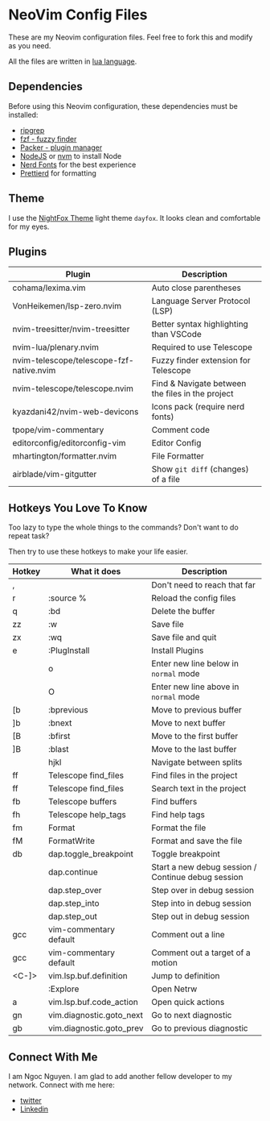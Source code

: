 # NeoVim Config Files

These are my Neovim configuration files. Feel free to fork this and modify as you need.

All the files are written in [lua language](https://www.lua.org/).

## Dependencies

Before using this Neovim configuration, these dependencies must be installed:

- [ripgrep](https://github.com/BurntSushi/ripgrep)
- [fzf - fuzzy finder](https://github.com/junegunn/fzf)
- [Packer - plugin manager](https://github.com/wbthomason/packer.nvim)
- [NodeJS](https://nodejs.org/en/) or [nvm](https://github.com/nvm-sh/nvm) to install Node
- [Nerd Fonts](https://www.nerdfonts.com/) for the best experience
- [Prettierd](https://github.com/fsouza/prettierd) for formatting

## Theme

I use the [NightFox Theme](https://github.com/EdenEast/nightfox.nvim) light theme `dayfox`. It looks clean and comfortable for my eyes.

## Plugins

| Plugin                                   | Description                                        |
| ---------------------------------------- | -------------------------------------------------- |
| cohama/lexima.vim                        | Auto close parentheses                             |
| VonHeikemen/lsp-zero.nvim                | Language Server Protocol (LSP)                     |
| nvim-treesitter/nvim-treesitter          | Better syntax highlighting than VSCode             |
| nvim-lua/plenary.nvim                    | Required to use Telescope                          |
| nvim-telescope/telescope-fzf-native.nvim | Fuzzy finder extension for Telescope               |
| nvim-telescope/telescope.nvim            | Find & Navigate between the files in the project   |
| kyazdani42/nvim-web-devicons             | Icons pack (require nerd fonts)                    |
| tpope/vim-commentary                     | Comment code                                       |
| editorconfig/editorconfig-vim            | Editor Config                                      |
| mhartington/formatter.nvim               | File Formatter                                     |
| airblade/vim-gitgutter                   | Show `git diff` (changes) of a file                |

## Hotkeys You Love To Know

Too lazy to type the whole things to the commands? Don't want to do repeat task?

Then try to use these hotkeys to make your life easier.

| Hotkey     | What it does                  | Description                                  |
| ---------- | ----------------------------- | ---------------------------------------------|
| ,          | <leader>                      | Don't need to reach that far                 |
| <leader>r  | :source %<CR>                 | Reload the config files                      |
| <leader>q  | :bd<CR>                       | Delete the buffer                            |
| zz         | :w<CR>                        | Save file                                    |
| zx         | :wq<CR>                       | Save file and quit                           |
| <leader>e  | :PlugInstall<CR>              | Install Plugins                              |
| <Enter>    | o<ESC>                        | Enter new line below in `normal` mode        |
| <S-Enter>  | O<ESC>                        | Enter new line above in `normal` mode        |
| [b         | :bprevious<CR>                | Move to previous buffer                      |
| ]b         | :bnext<CR>                    | Move to next buffer                          |
| [B         | :bfirst<CR>                   | Move to the first buffer                     |
| ]B         | :blast<CR>                    | Move to the last buffer                      |
| <C-hjkl>   | <C-w>hjkl                     | Navigate between splits                      |
| <leader>ff | <Cmd>Telescope find_files<CR> | Find files in the project                    |
| <leader>ff | <Cmd>Telescope find_files<CR> | Search text in the project                   |
| <leader>fb | <Cmd>Telescope buffers<CR>    | Find buffers                                 |
| <leader>fh | <Cmd>Telescope help_tags<CR>  | Find help tags                               |
| <leader>fm | <Cmd>Format<CR>               | Format the file                              |
| <leader>fM | <Cmd>FormatWrite<CR>          | Format and save the file                     |
| <leader>db | dap.toggle_breakpoint         | Toggle breakpoint                            |
| <F5>       | dap.continue                  | Start a new debug session / Continue debug session |
| <F6>       | dap.step_over                 | Step over in debug session                   |
| <F7>       | dap.step_into                 | Step into in debug session                   |
| <F8>       | dap.step_out                  | Step out in debug session                    |
| gcc        | vim-commentary default        | Comment out a line                           |
| gcc        | vim-commentary default        | Comment out a target of a motion             |
| <C-]>      | vim.lsp.buf.definition        | Jump to definition                           |
| <F3>       | :Explore<CR>                  | Open Netrw                                   |
| <leader>a  | vim.lsp.buf.code_action       | Open quick actions                           |
| gn         | vim.diagnostic.goto_next      | Go to next diagnostic                        |
| gb         | vim.diagnostic.goto_prev      | Go to previous diagnostic                    |

## Connect With Me

I am Ngoc Nguyen. I am glad to add another fellow developer to my network.
Connect with me here:

- [twitter](https://twitter.com/ngocoder)
- [Linkedin](https://www.linkedin.com/in/ngoc-nguyen99/)
